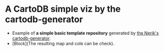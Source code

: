 # A CartoDB simple viz by the cartodb-generator

- Example of **a simple basic template repository** generated by [the Nerik's cartodb-generator](https://github.com/nerik/generator-cartodb). 
- [Block](The resulting map and cole can be check).
